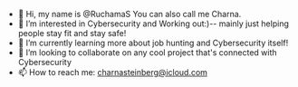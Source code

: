 - 👋 Hi, my name is @RuchamaS You can also call me Charna.
- 👀 I’m interested in Cybersecurity and Working out:)-- mainly just helping people stay fit and stay safe!
- 🌱 I’m currently learning more about job hunting and Cybersecurity itself!
- 💞️ I’m looking to collaborate on any cool project that's connected with Cybersecurity
- 📫 How to reach me: charnasteinberg@icloud.com 

<!---
RuchamaS/RuchamaS is a ✨ special ✨ repository because its `README.md` (this file) appears on your GitHub profile.
You can click the Preview link to take a look at your changes.
--->
